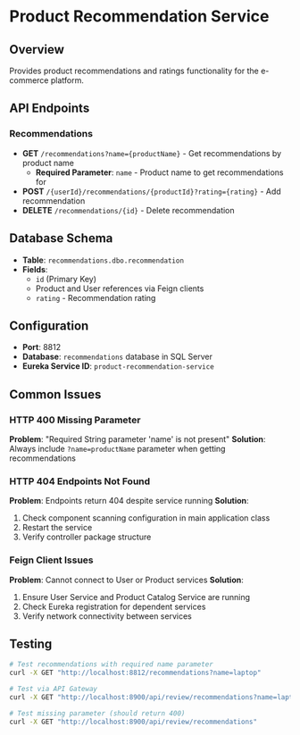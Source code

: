 # Product Recommendation Service

## Overview
Provides product recommendations and ratings functionality for the e-commerce platform.

## API Endpoints

### Recommendations
- **GET** `/recommendations?name={productName}` - Get recommendations by product name
  - **Required Parameter**: `name` - Product name to get recommendations for
- **POST** `/{userId}/recommendations/{productId}?rating={rating}` - Add recommendation
- **DELETE** `/recommendations/{id}` - Delete recommendation

## Database Schema
- **Table**: `recommendations.dbo.recommendation`
- **Fields**:
  - `id` (Primary Key)
  - Product and User references via Feign clients
  - `rating` - Recommendation rating

## Configuration
- **Port**: 8812
- **Database**: `recommendations` database in SQL Server
- **Eureka Service ID**: `product-recommendation-service`

## Common Issues

### HTTP 400 Missing Parameter
**Problem**: "Required String parameter 'name' is not present"
**Solution**: Always include `?name=productName` parameter when getting recommendations

### HTTP 404 Endpoints Not Found
**Problem**: Endpoints return 404 despite service running
**Solution**:
1. Check component scanning configuration in main application class
2. Restart the service
3. Verify controller package structure

### Feign Client Issues
**Problem**: Cannot connect to User or Product services
**Solution**:
1. Ensure User Service and Product Catalog Service are running
2. Check Eureka registration for dependent services
3. Verify network connectivity between services

## Testing
```bash
# Test recommendations with required name parameter
curl -X GET "http://localhost:8812/recommendations?name=laptop"

# Test via API Gateway
curl -X GET "http://localhost:8900/api/review/recommendations?name=laptop"

# Test missing parameter (should return 400)
curl -X GET "http://localhost:8900/api/review/recommendations"
```
